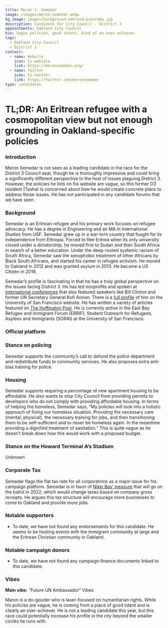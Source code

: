```yaml
---
title: Meron Y. Semedar
image: /images/meron-semedar.webp
bg_image: images/background-oakland-panorama.jpg
description: Candidate for City Council - District 3
appointments: Oakland City Council
bio: Vague policies, good intent, kind of an over-achiever
tags:
  - Oakland City Council
  - District 3
contact:
  - name: Website
    icon: ti-website
    link: https://meronsemedar.org/
  - name: Twitter
    icon: ti-twitter
    link: https://twitter.com/meronsemedar
type: candidates
---
```

# TL;DR: An Eritrean refugee with a cosmopolitan view but not enough grounding in Oakland-specific policies

### Introduction

Meron Semedar is not seen as a leading candidate in the race for the District 3 Council seat, though he is thoroughly impressive and could bring a significantly different perspective to the host of issues plaguing District 3. However, the policies he lists on his website are vague, so this former D3 resident (Tasha) is concerned about how he would create concrete plans to address those issues. He has not participated in any candidate forums that we have seen.

### Background

Semedar is an Eritrean refugee and his primary work focuses on refugee advocacy. He has a degree in Engineering and an MA in International Studies from USF. Semedar grew up in a war-torn country that fought for its independence from Ethiopia. Forced to flee Eritrea when its only university closed under a dictatorship, he moved first to Sudan and then South Africa in search of a better education. Under the deep-rooted systemic racism of South Africa, Semedar saw the xenophobic treatment of other Africans by Black South Africans, and started his career in refugee activism. He moved to Oakland in 2012 and was granted asylum in 2013. He became a US Citizen in 2019.

Semedar’s profile is fascinating in that he has a truly global perspective on the issues facing District 3. He has led nonprofits and spoken at [international conferences](https://www.oneyoungworld.com/blog/formerly-stateless-oyw-ambassador-running-oakland-city-council) that also featured speakers like Bill Clinton and former UN Secretary General Kofi Annon. There is a [full profile](https://www.usfca.edu/profile/meron-semedar) of him on the University of San Francisco website. He has written a variety of articles featured on [The Huffington Post](https://www.huffingtonpost.co.uk/author/meron-semedar/). He is currently active in the East Bay Refugee and Immigrant Forum (EBRIF), Student Outreach for Refugees, Asylees and Immigrants (SORAI) at the University of San Francisco.

### Official platform

### Stance on policing

Semedar supports the community’s call to defund the police department and redistribute funds to community services. He also proposes extra anti-bias training for police.

### Housing

Semedar supports requiring a percentage of new apartment housing to be affordable. He also wants to stop City Council from providing permits to developers who do not comply with providing affordable housing. In terms of helping the homeless, Semedar says, “My policies will look into a holistic approach of fixing our homeless situation. Providing the necessary care (mental, physical), the necessary training for jobs, and then transitioning them to be self-sufficient and to never be homeless again. In the meantime providing a dignified treatment of sanitation.” This is quite vague as he doesn’t break down how this would work with a proposed budget.

### Stance on the Howard Terminal A’s Stadium

Unknown

### Corporate Tax 

Semedar flags the flat tax rate for all corporations as a major issue for his campaign platform. Semedar is in favor of [Nikki Bas’ measure](https://www.mercurynews.com/2020/07/20/oakland-voters-to-decide-on-new-business-tax-measure-but-not-till-2022/#:~:text=OAKLAND%20%E2%80%94%20A%20measure%20that%20could,voters%20%E2%80%94%20but%20not%20until%202022.&text=Currently%2C%20businesses%20all%20pay%20the,the%20measure%20to%20the%20council.) that will go on the ballot in 2022, which would change taxes based on company gross receipts. He argues this tax structure will encourage more businesses to come to Oakland and provide more jobs.

### Notable supporters

* To date, we have not found any endorsements for this candidate. He seems to be hosting events with the immigrant community at large and the Eritrean Christian community in Oakland.

### Notable campaign donors

* To date, we have not found any campaign finance documents linked to this candidate.

### Vibes

**Main vibe:** “Future UN Ambassador” Vibes

Maron is a do-gooder who is laser-focused on humanitarian rights. While his policies are vague, he is coming from a place of good intent and is clearly an over-achiever. He is not a leading candidate this year, but this race could potentially increase his profile in the city beyond the smaller circles he runs with.